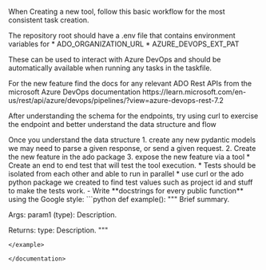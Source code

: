 When Creating a new tool, follow this basic workflow for the most consistent task creation.

<setup>
The repository root should have a .env file that contains environment variables for
* ADO_ORGANIZATION_URL
* AZURE_DEVOPS_EXT_PAT

These can be used to interact with Azure DevOps and should be automatically available when running any tasks in the taskfile.
</setup>

<investigation>
For the new feature find the docs for any relevant ADO Rest APIs from the microsoft Azure DevOps documentation
https://learn.microsoft.com/en-us/rest/api/azure/devops/pipelines/?view=azure-devops-rest-7.2

After understanding the schema for the endpoints, try using curl to exercise the endpoint and better understand the data structure and flow
</investigation>

<implementation>
Once you understand the data structure 
1. create any new pydantic models we may need to parse a given response, or send a given request.
2. Create the new feature in the ado package
3. expose the new feature via a tool
</implementation>

<testing>
* Create an end to end test that will test the tool execution.
* Tests should be isolated from each other and able to run in parallel
* use curl or the ado python package we created to find test values such as project id and stuff to make the tests work.
</testing>

<documentation>
- Write **docstrings for every public function** using the Google style:
<example>
```python
def example():
  """
  Brief summary.

  Args:
      param1 (type): Description.

  Returns:
      type: Description.
  """
```
</example>

</documentation>